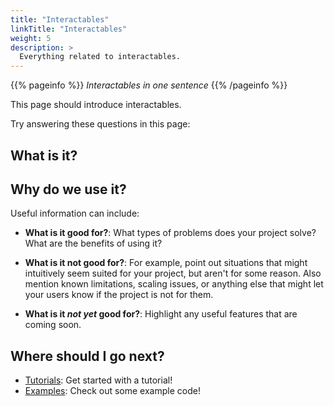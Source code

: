 ```yaml
---
title: "Interactables"
linkTitle: "Interactables"
weight: 5
description: >
  Everything related to interactables.
---
```


{{% pageinfo %}}
*Interactables in one sentence*
{{% /pageinfo %}}

This page should introduce interactables.

Try answering these questions in this page:

## What is it?

## Why do we use it?

Useful information can include: 

* **What is it good for?**: What types of problems does your project solve? What are the benefits of using it?

* **What is it not good for?**: For example, point out situations that might intuitively seem suited for your project, but aren't for some reason. Also mention known limitations, scaling issues, or anything else that might let your users know if the project is not for them.

* **What is it *not yet* good for?**: Highlight any useful features that are coming soon.

## Where should I go next?

* [Tutorials](/docs/extra/tutorials/): Get started with a tutorial!
* [Examples](/docs/extra/examples/): Check out some example code!